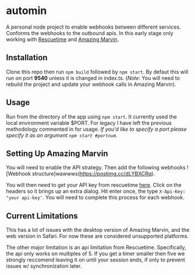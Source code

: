 # automin
A personal node project to enable webhooks between different services. Conforms the webhooks to the outbound apis.
In this early stage only working with [Rescuetime](https://rescuetime.com) and [Amazing Marvin](https://www.amazingmarvin.com).

## Installation

Clone this repo then run `npm build` followed by `npm start`. By defaut this will run on port **9540** unless it is changed in index.ts.
(_Note_: You will need to rebuild the project and update your webhook calls in Amazing Marvin). 

## Usage

Run from the directory of the app using `npm start`. It currently used the local environment variable $PORT. For legacy I have left the previous methodology commented in for usage.
*If you'd like to specify a port please specify it as an argument `npm start #portnum`.*

## Setting Up Amazing Marvin
You will need to enable the API strategy. Then add the following webhooks ![Webhook structure]wawwws(https://postimg.cc/dLYBXCRq).

You will then need to get your API key from rescuetime [here](https://www.rescuetime.com/anapi/manage). Click on the headers so it brings
up an extra dialog. Hit enter once, the type `X-Api-Key: "your api-key'`. You will need to complete this process for each webhook.

## Current Limitations
This has a lot of issues with the desktop version of Amazing Marvin, and the web version in Safari. For now these are considered 
unsupported platforms. 

The other major limitation is an api limitation from Rescuetime. Specifically, the api only works on multiples of 5. If you get a timer 
smaller then five we strongly reccomend leaving it on until your session ends, if only to prevent issues w/ synchronization later.
